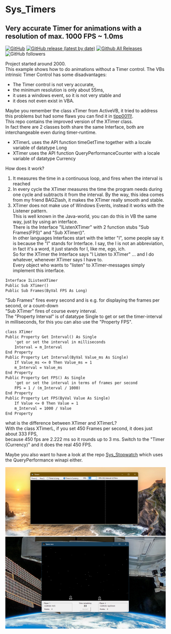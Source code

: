 # Sys_Timers  
## Very accurate Timer for animations with a resolution of max. 1000 FPS ~ 1.0ms  
  
[![GitHub](https://img.shields.io/github/license/OlimilO1402/Sys_Timers?style=plastic)](https://github.com/OlimilO1402/Sys_Timers/blob/master/LICENSE) 
[![GitHub release (latest by date)](https://img.shields.io/github/v/release/OlimilO1402/Sys_Timers?style=plastic)](https://github.com/OlimilO1402/Sys_Timers/releases/latest)
[![Github All Releases](https://img.shields.io/github/downloads/OlimilO1402/Sys_Timers/total.svg)](https://github.com/OlimilO1402/Sys_Timers/releases/download/v2025.4.9/Timers_v2025.4.9.zip)
![GitHub followers](https://img.shields.io/github/followers/OlimilO1402?style=social)


Project started around 2000.  
This example shows how to do animations without a Timer control. The VBs intrinsic Timer Control has some disadvantages:  
* The Timer control is not very accurate, 
* the minimum resolution is only about 55ms, 
* it uses a windows event, so it is not very stable and 
* it does not even exist in VBA.  
  
Maybe you remember the class xTimer from ActiveVB, it tried to address this problems but had some flaws you can find it in [tipp0011!](https://www.activevb.de/tipps/vb6tipps/tipp0011.html).  
This repo contains the improved version of the XTimer class.   
In fact there are 2 classes both share the same Interface, both are interchangeable even during timer-runtime.   
* XTimerL uses the API function timeGetTime together with a locale variable of datatype Long  
* XTimer  uses the API function QueryPerformanceCounter with a locale variable of datatype Currency  
    
How does it work?   
1. It measures the time in a continuous loop, and fires when the interval is reached 
1. In every cycle the XTimer measures the time the program needs during one cycle and subtracts it from the interval. 
   By the way, this idea comes from my friend BAGZlash, it makes the XTimer really smooth and stable.  
2. XTimer does not make use of Windows Events, instead it works with the Listener pattern.  
This is well known in the Java-world, you can do this in VB the same way, just by using an interface.  
There is the Interface "IListenXTimer" with 2 function stubs "Sub Frames(FPS)" and "Sub XTimer()".    
In other languages Interfaces start with the letter "I", some people say it is because the "I" stands for Interface.
I say, the I is not an abbreviation, in fact it's a word, it just stands for I, like me, ego, ich.  
So for the XTimer the Interface says "I Listen to XTimer" ... and I do whatever, whenever XTimer says I have to.  
Every object who wants to "listen" to XTimer-messages simply implement this interface.

```vba
Interface IListenXTimer
Public Sub XTimer()
Public Sub Frames(ByVal FPS As Long)
```

"Sub Frames" fires every second and is e.g. for displaying the frames per second, or a count-down  
"Sub XTimer" fires of course every interval.  
The "Property Interval" is of datatype Single to get or set the timer-interval in milliseconds, for this you can also use the "Property FPS".  

```vba
class XTimer
Public Property Get Interval() As Single
    'get or set the interval in milliseconds
    Interval = m_Interval
End Property
Public Property Let Interval(ByVal Value_ms As Single)
    If Value_ms <= 0 Then Value_ms = 1
    m_Interval = Value_ms
End Property
Public Property Get FPS() As Single
    'get or set the interval in terms of frames per second
    FPS = 1 / (m_Interval / 1000)
End Property
Public Property Let FPS(ByVal Value As Single)
    If Value <= 0 Then Value = 1
    m_Interval = 1000 / Value
End Property
```
what is the difference between XTimer and XTimerL?  
With the class XTimerL, if you set 450 Frames per second, it does just about 333 FPS,   
because 450 fps are 2.222 ms so it rounds up to 3 ms. Switch to the "Timer (Currency)" and it does the real 450 FPS.  
  
Maybe you also want to have a look at the repo [Sys_Stopwatch](https://github.com/OlimilO1402/Sys_StopWatch) which uses the QueryPerformance winapi either.  
  
![Timers Image](Resources/Timers.png "Timers Image")
![SpaceRace1973 Image](Resources/SpaceRace1973.png "SpaceRace1973 Image")
